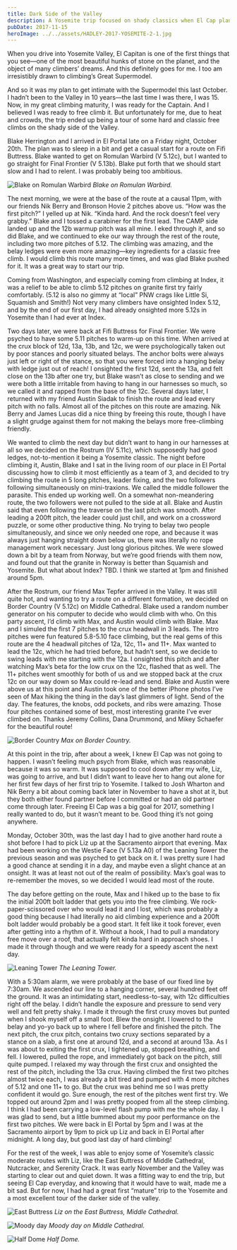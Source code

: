 ```yaml
---
title: Dark Side of the Valley
description: A Yosemite trip focused on shady classics when El Cap plans melted in the heat.
pubDate: 2017-11-15
heroImage: ../../assets/HADLEY-2017-YOSEMITE-2-1.jpg
---
```


When you drive into Yosemite Valley, El Capitan is one of the first things that you see—one of the most beautiful hunks of stone on the planet, and the object of many climbers’ dreams. And this definitely goes for me. I too am irresistibly drawn to climbing’s Great Supermodel.

And so it was my plan to get intimate with the Supermodel this last October. I hadn’t been to the Valley in 10 years—the last time I was there, I was 15. Now, in my great climbing maturity, I was ready for the Captain. And I believed I was ready to free climb it. But unfortunately for me, due to heat and crowds, the trip ended up being a tour of some hard and classic free climbs on the shady side of the Valley.

Blake Herrington and I arrived in El Portal late on a Friday night, October 20th. The plan was to sleep in a bit and get a casual start for a route on Fifi Buttress. Blake wanted to get on Romulan Warbird (V 5.12c), but I wanted to go straight for Final Frontier (V 5.13b). Blake put forth that we should start slow and I had to relent. I was probably being too ambitious.

![Blake on Romulan Warbird](/images/HADLEY-2017-YOSEMITE-1.jpg)
_Blake on Romulan Warbird._

The next morning, we were at the base of the route at a causal 11pm, with our friends Nik Berry and Bronson Hovie 2 pitches above us. “How was the first pitch?” I yelled up at Nik. “Kinda hard. And the rock doesn’t feel very grabby.” Blake and I tossed a carabiner for the first lead. The CAMP side landed up and the 12b warmup pitch was all mine. I eked through it, and so did Blake, and we continued to eke our way through the rest of the route, including two more pitches of 5.12. The climbing was amazing, and the belay ledges were even more amazing—key ingredients for a classic free climb. I would climb this route many more times, and was glad Blake pushed for it. It was a great way to start our trip.

Coming from Washington, and especially coming from climbing at Index, it was a relief to be able to climb 5.12 pitches on granite first try fairly comfortably. (5.12 is also no gimmy at “local” PNW crags like Little Si, Squamish and Smith!) Not very many climbers have onsighted Index 5.12, and by the end of our first day, I had already onsighted more 5.12s in Yosemite than I had ever at Index.

Two days later, we were back at Fifi Buttress for Final Frontier. We were psyched to have some 5.11 pitches to warm-up on this time. When arrived at the crux block of 12d, 13a, 13b, and 12c, we were psychologically taken out by poor stances and poorly situated belays. The anchor bolts were always just left or right of the stance, so that you were forced into a hanging belay with ledge just out of reach! I onsighted the first 12d, sent the 13a, and felt close on the 13b after one try, but Blake wasn’t as close to sending and we were both a little irritable from having to hang in our harnesses so much, so we called it and rapped from the base of the 12c. Several days later, I returned with my friend Austin Siadak to finish the route and lead every pitch with no falls. Almost all of the pitches on this route are amazing. Nik Berry and James Lucas did a nice thing by freeing this route, though I have a slight grudge against them for not making the belays more free-climbing friendly.

We wanted to climb the next day but didn’t want to hang in our harnesses at all so we decided on the Rostrum (IV 5.11c), which supposedly had good ledges, not-to-mention it being a Yosemite classic. The night before climbing it, Austin, Blake and I sat in the living room of our place in El Portal discussing how to climb it most efficiently as a team of 3, and decided to try climbing the route in 5 long pitches, leader fixing, and the two followers following simultaneously on mini-traxions. We called the middle follower the parasite. This ended up working well. On a somewhat non-meandering route, the two followers were not pulled to the side at all. Blake and Austin said that even following the traverse on the last pitch was smooth. After leading a 200ft pitch, the leader could just chill, and work on a crossword puzzle, or some other productive thing. No trying to belay two people simultaneously, and since we only needed one rope, and because it was always just hanging straight down below us, there was literally no rope management work necessary. Just long glorious pitches. We were slowed down a bit by a team from Norway, but we’re good friends with them now, and found out that the granite in Norway is better than Squamish and Yosemite. But what about Index? TBD. I think we started at 1pm and finished around 5pm.

After the Rostrum, our friend Max Tepfer arrived in the Valley. It was still quite hot, and wanting to try a route on a different formation, we decided on Border Country (V 5.12c) on Middle Cathedral. Blake used a random number generator on his computer to decide who would climb with who. On this party ascent, I’d climb with Max, and Austin would climb with Blake. Max and I simuled the first 7 pitches to the crux headwall in 3 leads. The intro pitches were fun featured 5.8-5.10 face climbing, but the real gems of this route are the 4 headwall pitches of 12a, 12c, 11+ and 11+. Max wanted to lead the 12c, which he had tried before, but hadn’t sent, so we decide to swing leads with me starting with the 12a. I onsighted this pitch and after watching Max’s beta for the low crux on the 12c, flashed that as well. The 11+ pitches went smoothly for both of us and we stopped back at the crux 12c on our way down so Max could re-lead and send. Blake and Austin were above us at this point and Austin took one of the better iPhone photos I’ve seen of Max hiking the thing in the day’s last glimmers of light. Send of the day. The features, the knobs, odd pockets, and ribs were amazing. Those four pitches contained some of best, most interesting granite I’ve ever climbed on. Thanks Jeremy Collins, Dana Drummond, and Mikey Schaefer for the beautiful route!

![Border Country](/images/HADLEY-2017-YOSEMITE-4.jpg)
_Max on Border Country._

At this point in the trip, after about a week, I knew El Cap was not going to happen. I wasn’t feeling much psych from Blake, which was reasonable because it was so warm. It was supposed to cool down after my wife, Liz, was going to arrive, and but I didn’t want to leave her to hang out alone for her first few days of her first trip to Yosemite. I talked to Josh Wharton and Nik Berry a bit about coming back later in November to have a shot at it, but they both either found partner before I committed or had an old partner come through later. Freeing El Cap was a big goal for 2017, something I really wanted to do, but it wasn’t meant to be. Good thing it’s not going anywhere.

Monday, October 30th, was the last day I had to give another hard route a shot before I had to pick Liz up at the Sacramento airport that evening. Max had been working on the Westie Face (V 5.13a A0) of the Leaning Tower the previous season and was psyched to get back on it. I was pretty sure I had a good chance at sending it in a day, and maybe even a slight chance at an onsight. It was at least not out of the realm of possibility. Max’s goal was to re-remember the moves, so we decided I would lead most of the route.

The day before getting on the route, Max and I hiked up to the base to fix the initial 200ft bolt ladder that gets you into the free climbing. We rock-paper-scissored over who would lead it and I lost, which was probably a good thing because I had literally no aid climbing experience and a 200ft bolt ladder would probably be a good start. It felt like it took forever, even after getting into a rhythm of it. Without a hook, I had to pull a mandatory free move over a roof, that actually felt kinda hard in approach shoes. I made it through though and we were ready for a speedy ascent the next day.

![Leaning Tower](/images/HADLEY-2017-YOSEMITE-5.jpg)
_The Leaning Tower._

With a 5:30am alarm, we were probably at the base of our fixed line by 7:30am. We ascended our line to a hanging corner, several hundred feet off the ground. It was an intimidating start, needless-to-say, with 12c difficulties right off the belay. I didn’t handle the exposure and pressure to send very well and felt pretty shaky. I made it through the first cruxy moves but punted when I shook myself off a small foot. Blew the onsight. I lowered to the belay and yo-yo back up to where I fell before and finished the pitch. The next pitch, the crux pitch, contains two cruxy sections separated by a stance on a slab, a first one at around 12d, and a second at around 13a. As I was about to exiting the first crux, I tightened up, stopped breathing, and fell. I lowered, pulled the rope, and immediately got back on the pitch, still quite pumped. I relaxed my way through the first crux and onsighted the rest of the pitch, including the 13a crux. Having climbed the first two pitches almost twice each, I was already a bit tired and pumped with 4 more pitches of 5.12 and one 11+ to go. But the crux was behind me so I was pretty confident it would go. Sure enough, the rest of the pitches went first try. We topped out around 2pm and I was pretty pooped from all the steep climbing. I think I had been carrying a low-level flash pump with me the whole day. I was glad to send, but a little bummed about my poor performance on the first two pitches. We were back in El Portal by 5pm and I was at the Sacramento airport by 9pm to pick up Liz and back in El Portal after midnight. A long day, but good last day of hard climbing!

For the rest of the week, I was able to enjoy some of Yosemite’s classic moderate routes with Liz, like the East Buttress of Middle Cathedral, Nutcracker, and Serenity Crack. It was early November and the Valley was starting to clear out and quiet down. It was a fitting way to end the trip, but seeing El Cap everyday, and knowing that it would have to wait, made me a bit sad. But for now, I had had a great first “mature” trip to the Yosemite and a most excellent tour of the darker side of the valley.

![East Buttress](/images/HADLEY-2017-YOSEMITE-7.jpg)
_Liz on the East Buttress, Middle Cathedral._

![Moody day](/images/HADLEY-2017-YOSEMITE-6.jpg)
_Moody day on Middle Cathedral._

![Half Dome](/images/HADLEY-2017-YOSEMITE-8.jpg)
_Half Dome._



